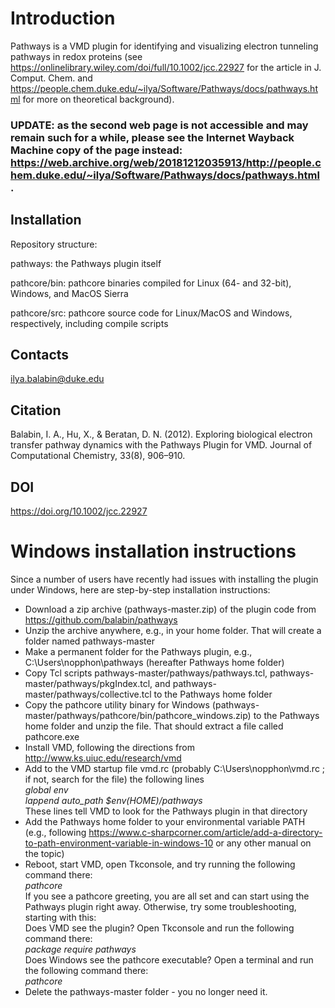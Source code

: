 # Introduction
Pathways is a VMD plugin for identifying and visualizing electron tunneling pathways in redox proteins (see https://onlinelibrary.wiley.com/doi/full/10.1002/jcc.22927 for the article in J. Comput. Chem. and https://people.chem.duke.edu/~ilya/Software/Pathways/docs/pathways.html for more on theoretical background).

### UPDATE: as the second web page is not accessible and may remain such for a while, please see the Internet Wayback Machine copy of the page instead: https://web.archive.org/web/20181212035913/http://people.chem.duke.edu/~ilya/Software/Pathways/docs/pathways.html .

## Installation

Repository structure:

pathways: the Pathways plugin itself

pathcore/bin: pathcore binaries compiled for Linux (64- and 32-bit), Windows, and MacOS Sierra

pathcore/src: pathcore source code for Linux/MacOS and Windows, respectively, including compile scripts

## Contacts
ilya.balabin@duke.edu

## Citation
Balabin, I. A., Hu, X., & Beratan, D. N. (2012). Exploring biological electron transfer pathway dynamics with the Pathways Plugin for VMD. Journal of Computational Chemistry, 33(8), 906–910.

## DOI
https://doi.org/10.1002/jcc.22927

# Windows installation instructions
Since a number of users have recently had issues with installing the plugin under Windows, here are step-by-step installation instructions:

* Download a zip archive (pathways-master.zip) of the plugin code from https://github.com/balabin/pathways
* Unzip the archive anywhere, e.g., in your home folder. That will create a folder named pathways-master
* Make a permanent folder for the Pathways plugin, e.g., C:\Users\nopphon\pathways (hereafter Pathways home folder)
* Copy Tcl scripts pathways-master/pathways/pathways.tcl, pathways-master/pathways/pkgIndex.tcl, and pathways-master/pathways/collective.tcl to the Pathways home folder
* Copy the pathcore utility binary for Windows (pathways-master/pathways/pathcore/bin/pathcore_windows.zip) to the Pathways home folder and unzip the file. That should extract a file called pathcore.exe
* Install VMD, following the directions from http://www.ks.uiuc.edu/research/vmd
* Add to the VMD startup file vmd.rc (probably C:\Users\nopphon\vmd.rc ; if not, search for the file) the following lines  
  _global env_<br>
  _lappend auto_path $env(HOME)/pathways_<br>
These lines tell VMD to look for the Pathways plugin in that directory
* Add the Pathways home folder to your environmental variable PATH (e.g., following https://www.c-sharpcorner.com/article/add-a-directory-to-path-environment-variable-in-windows-10 or any other manual on the topic)
* Reboot, start VMD, open Tkconsole, and try running the following command there:  
    _pathcore_<br>
If you see a pathcore greeting, you are all set and can start using the Pathways plugin right away. Otherwise, try some troubleshooting, starting with this:  
  Does VMD see the plugin? Open Tkconsole and run the following command there:  
    _package require pathways_<br>
  Does Windows see the pathcore executable? Open a terminal and run the following command there:  
    _pathcore_<br>
* Delete the pathways-master folder - you no longer need it.
